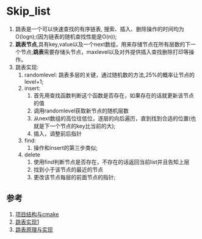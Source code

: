 <!--
 * @Descripttion: 
 * @version: 
 * @Author: tylerytr
 * @Date: 2023-03-27 14:23:10
 * @LastEditTime: 2023-08-26 15:55:28
 * @LastEditors: tylerytr
 * @FilePath: /CPP_example/skip_list_example/README.md
 * Email:601576661@qq.com
 * Copyright (c) 2023 by tyleryin, All Rights Reserved. 
-->
# Skip_list

1. 跳表是一个可以快速查找的有序链表, 搜索、插入、删除操作的时间均为O(logn);(因为链表的随机查找性能是O(n));
2. **跳表节点**,具有key,value以及一个next数组，用来存储节点在所有层数的下一个节点;**跳表**需要存储头节点，maxlevel以及对外提供插入查找删除打印等操作。
3. 跳表实现:
   1. randomlevel: 跳表多层的关键，通过随机数的方法,25%的概率让节点的level+1;
   2. insert:
      1. 首先用查找函数判断这个函数是否存在，如果存在的话就更新该节点的值
      2. 调用randomlevel获取新节点的随机层数
      3. 从next数组的高位往低位，逐层的向后遍历，直到找到合适的位置(也就是下一个节点的key比当前的大);
      4. 插入，调整前后指针
   3. find:
      1. 操作和insert的第三步类似;
   4. delete
      1. 使用find判断节点是否存在，不存在的话返回当前list并且告知上层
      2. 找到小于该节点的最近的节点
      3. 更改该节点每层的前面节点的指针;


## 参考
1. [项目结构与cmake](https://zhuanlan.zhihu.com/p/534439206)
2. [跳表实现1](https://blog.csdn.net/weixin_44387066/article/details/90766034)
3. [跳表原理与实现](https://juejin.cn/post/7019982872761237535)